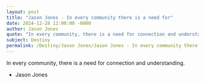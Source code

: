 ```yaml
---
layout: post
title: "Jason Jones - In every community there is a need for"
date: 2024-12-28 12:00:00 -0000
author: Jason Jones
quote: "In every community, there is a need for connection and understanding."
subject: Destiny
permalink: /Destiny/Jason Jones/Jason Jones - In every community there is a need for
---
```


In every community, there is a need for connection and understanding.

- Jason Jones
